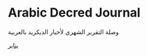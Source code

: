 # Arabic Decred Journal
وصلة التقرير الشهري لأخبار الديكريد بالعربية

[يناير](https://github.com/Insaf01/DedredJournalAR/blob/master/DecredJournalAR-012019.md)<br/>
